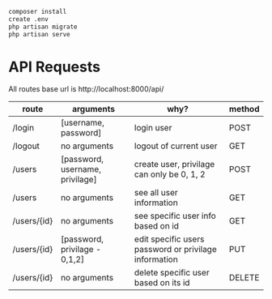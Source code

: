 ```sh
composer install
create .env
php artisan migrate
php artisan serve
```

# API Requests

All routes base url is http://localhost:8000/api/

|route|arguments|why?|method|
|---|---|---|---|
|/login|[username, password]|login user| POST |
|/logout|no arguments| logout of current user|GET|
|/users| [password, username, privilage] | create user, privilage can only be 0, 1, 2 | POST|
|/users|no arguments|see all user information|GET|
|/users/{id}|no arguments| see specific user info based on id|GET|
|/users/{id}|[password, privilage - 0,1,2]|edit specific users password or privilage information|PUT|
|/users/{id}|no arguments| delete specific user based on its id| DELETE|
